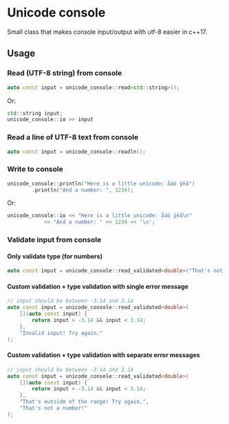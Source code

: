 # Unicode console

Small class that makes console input/output with utf-8 easier in c++17.

## Usage
### Read (UTF-8 string) from console
```cpp
auto const input = unicode_console::read<std::string>();
```
Or:
```cpp
std::string input;
unicode_console::io >> input
```

### Read a line of UTF-8 text from console
```cpp
auto const input = unicode_console::readln();
```

### Write to console
```cpp
unicode_console::println("Here is a little unicode: åäö ÿëã")
        .println("And a number: ", 1234);
```
Or:
```cpp
unicode_console::io << "Here is a little unicode: åäö ÿëã\n" 
            << "And a number: " << 1234 << '\n';
```


### Validate input from console
#### Only validate type (for numbers)
```cpp
auto const input = unicode_console::read_validated<double>("That's not a number! Try again.");
```

#### Custom validation + type validation with single error message
```cpp
// input should be between -3.14 and 3.14
auto const input = unicode_console::read_validated<double>(
    [](auto const input) {
        return input > -3.14 && input < 3.14;
    }, 
    "Invalid input! Try again."
);
```

#### Custom validation + type validation with separate error messages
```cpp
// input should be between -3.14 and 3.14
auto const input = unicode_console::read_validated<double>(
    [](auto const input) {
        return input > -3.14 && input < 3.14;
    }, 
    "That's outside of the range! Try again.",
    "That's not a number!"
);
```

